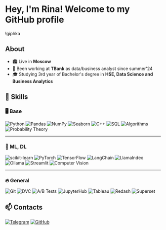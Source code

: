 # Hey, I'm Rina! Welcome to my GitHub profile

!giphka

## About
- 🏙️ Live in **Moscow** 
- 💼 Been working at **TBank** as data/business analyst since summer'24
- 🎓 Studying 3rd year of Bachelor's degree in **HSE, Data Science and Business Analytics**  

## 🚀 Skills  

### 🖥️ **Base**  
![Python](https://img.shields.io/badge/Python-3776AB?style=flat&logo=python&logoColor=white)  ![Pandas](https://img.shields.io/badge/Pandas-150458?style=flat&logo=pandas&logoColor=white)  ![NumPy](https://img.shields.io/badge/NumPy-013243?style=flat&logo=numpy&logoColor=white)  ![Seaborn](https://img.shields.io/badge/Seaborn-008080?style=flat)  ![C++](https://img.shields.io/badge/C++-00599C?style=flat&logo=cplusplus&logoColor=white)  ![SQL](https://img.shields.io/badge/SQL-4479A1?style=flat&logo=mysql&logoColor=white)  ![Algorithms](https://img.shields.io/badge/Algorithms-FFA500?style=flat)  ![Probability Theory](https://img.shields.io/badge/Probability%20Theory-8A2BE2?style=flat)  

---

### 🤖 **ML, DL**  
![scikit-learn](https://img.shields.io/badge/scikit--learn-F7931E?style=flat&logo=scikitlearn&logoColor=white)  ![PyTorch](https://img.shields.io/badge/PyTorch-EE4C2C?style=flat&logo=pytorch&logoColor=white)  ![TensorFlow](https://img.shields.io/badge/TensorFlow-FF6F00?style=flat&logo=tensorflow&logoColor=white)  ![LangChain](https://img.shields.io/badge/LangChain-0052CC?style=flat)  ![LlamaIndex](https://img.shields.io/badge/LlamaIndex-FFD700?style=flat)  ![Ollama](https://img.shields.io/badge/Ollama-32CD32?style=flat)  ![Streamlit](https://img.shields.io/badge/Streamlit-FF4B4B?style=flat&logo=streamlit&logoColor=white)  ![Computer Vision](https://img.shields.io/badge/Computer%20Vision-4682B4?style=flat)  

---

### 🔥 **General**  
![Git](https://img.shields.io/badge/Git-F05032?style=flat&logo=git&logoColor=white)  ![DVC](https://img.shields.io/badge/DVC-945DD6?style=flat)  ![A/B Tests](https://img.shields.io/badge/A%2FB%20Tests-00BFFF?style=flat)  ![JupyterHub](https://img.shields.io/badge/JupyterHub-F37626?style=flat&logo=jupyter&logoColor=white)  ![Tableau](https://img.shields.io/badge/Tableau-E97627?style=flat&logo=tableau&logoColor=white)  ![Redash](https://img.shields.io/badge/Redash-FF0000?style=flat)  ![Superset](https://img.shields.io/badge/Superset-1F77B4?style=flat)  


## 📫 Contacts  
[![Telegram](https://img.shields.io/badge/Telegram-26A5E4?style=for-the-badge&logo=telegram&logoColor=white)](https://t.me/crazy_rinchik)
[![GitHub](https://img.shields.io/badge/GitHub-181717?style=for-the-badge&logo=github&logoColor=white)](https://github.com/crazyrinchik)

